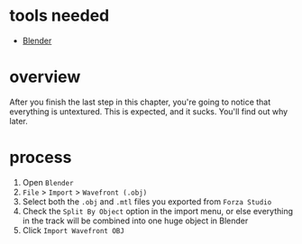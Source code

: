 # tools needed
- [Blender](https://github.com/blender)

# overview
After you finish the last step in this chapter, you're going to notice that everything is untextured. This is expected, and it sucks. You'll find out why later.

# process
1. Open `Blender`
2. `File` > `Import` > `Wavefront (.obj)`
3. Select both the `.obj` and `.mtl` files you exported from `Forza Studio`
4. Check the `Split By Object` option in the import menu, or else everything in the track will be combined into one huge object in Blender
5. Click `Import Wavefront OBJ`
